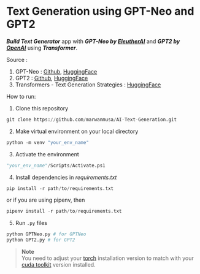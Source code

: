 # Text Generation using GPT-Neo and GPT2
***Build Text Generator*** app with ***GPT-Neo by [EleutherAI](https://github.com/EleutherAI)*** and ***GPT2 by [OpenAI](https://github.com/openai)*** using ***Transformer***.

Source :
1. GPT-Neo : [Github](https://github.com/EleutherAI/gpt-neo), [HuggingFace](https://huggingface.co/docs/transformers/model_doc/gpt_neo)
2. GPT2 : [Github](https://github.com/openai/gpt-2), [HuggingFace](https://huggingface.co/docs/transformers/model_doc/gpt2)
3. Transformers - Text Generation Strategies : [HuggingFace](https://huggingface.co/docs/transformers/generation_strategies)

How to run:
1. Clone this repository
```python
git clone https://github.com/marwanmusa/AI-Text-Generation.git
```
2. Make virtual environment on your local directory
```python
python -m venv "your_env_name"
```
3. Activate the environment
```python
"your_env_name"/Scripts/Activate.ps1
```
4. Install dependencies in *requirements.txt*
```python
pip install -r path/to/requirements.txt
```
or if you are using pipenv, then
```python
pipenv install -r path/to/requirements.txt
```
5. Run `.py` files
```python
python GPTNeo.py # for GPTNeo
python GPT2.py # for GPT2
```

> **Note** <br>
> You need to adjust your [torch](https://pytorch.org/) installation version to match with your [cuda toolkit](https://developer.nvidia.com/cuda-toolkit) version installed.
